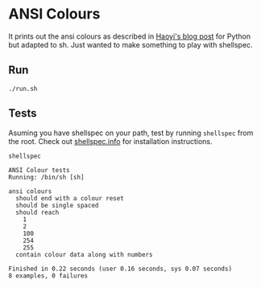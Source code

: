 # ANSI Colours
It prints out the ansi colours as described in [Haoyi's blog post](https://www.lihaoyi.com/post/BuildyourownCommandLinewithANSIescapecodes.html) for Python but adapted to sh. Just wanted to make something to play with shellspec.

## Run

```shell
./run.sh
```

## Tests
Asuming you have shellspec on your path, test by running `shellspec` from the root. Check out [shellspec.info](https://shellspec.info/) for installation instructions.

```shell
shellspec
```

```shell
ANSI Colour tests
Running: /bin/sh [sh]

ansi colours
  should end with a colour reset
  should be single spaced
  should reach
    1
    2
    100
    254
    255
  contain colour data along with numbers

Finished in 0.22 seconds (user 0.16 seconds, sys 0.07 seconds)
8 examples, 0 failures
```
